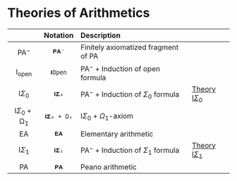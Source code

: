 # Theories of Arithmetics

|                            | Notation | Description                                       |                                                               |
| :-:                        | :-:      | :--                                               | :--                                                           |
| $\mathsf{PA^-}$            | `𝐏𝐀⁻`    | Finitely axiomatized fragment of $\mathsf{PA}$    |                                                               |
| $\mathsf{I_{open}}$        | `𝐈Open`  | $\mathsf{PA}^-$ + Induction of open formula       |                                                               |
| $\mathsf{I}\Sigma_0$       | `𝐈𝚺₀`    | $\mathsf{PA}^-$ + Induction of $\Sigma_0$ formula | [Theory $\mathsf{I} \Sigma_0$](./isigma0.md) |
| $\mathsf{I}\Sigma_0 + \mathsf{\Omega_1}$       | `𝐈𝚺₀ + Ω₁`    | $\mathsf{I}\Sigma_0$ + $\Omega_1$-axiom |  |
| $\mathsf{EA}$              | `𝐄𝐀`     | Elementary arithmetic                             |                                                               |
| $\mathsf{I}\Sigma_1$       | `𝐈𝚺₁`    | $\mathsf{PA}^-$ + Induction of $\Sigma_1$ formula | [Theory $\mathsf{I} \Sigma_1$](./isigma1.md) |
| $\mathsf{PA}$              | `𝐏𝐀`     | Peano arithmetic                                  |                                                               |
